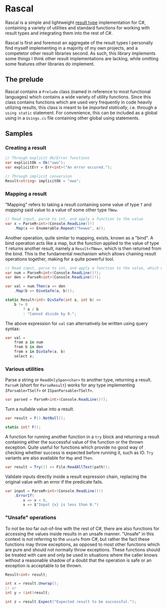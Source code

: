 # Rascal
Rascal is a simple and lightweight [result type](https://www.youtube.com/watch?v=srQt1NAHYC0&t=1018s) implementation for C#, containing a variety of utilities and standard functions for working with result types and integrating them into the rest of C#.

Rascal is first and foremost an aggregate of the result types I personally find myself implementing in a majority of my own projects, and a competetor other result libraries second. As such, this library implements some things I think other result implementations are lacking, while omitting some features other libraries do implement.

## The prelude

Rascal contains a `Prelude` class (named in reference to most functional languages) which contains a wide variety of utility functions. Since this class contains functions which are used very frequently in code heavily utilizing results, this class is meant to be *imported statically*, i.e. through a `using static` statement. For convenience, this can be included as a global using in a `Usings.cs` file containing other global using statements.

## Samples

### Creating a result
```cs
// Through explicit Ok/Error functions
var explicitOk = Ok("uwu");
var explicitErr = Err<int>("An error occured.");

// Through implicit conversion
Result<string> implicitOk = "owo";
```

### Mapping a result

"Mapping" refers to taking a result containing some value of type `T` and *mapping* said value to a value of some other type `TNew`.
```cs
// Read input, parse to int, and apply a function to the value
var x = ParseR<int>(Console.ReadLine()!)
    .Map(x => Enumerable.Repeat("hewwo", x));
```

Another operation, quite similar to mapping, exists, known as a "bind". A bind operation acts like a map, but the function applied to the value of type `T` returns another result, namely a `Result<TNew>`, which is then returned from the bind. This is the fundamental mechanism which allows chaining result operations together, making for a quite powerful tool.
```cs
// Read input, parse to int, and apply a function to the value, which may fail
var num = ParseR<int>(Console.ReadLine()!);
var den = ParseR<int>(Console.ReadLine()!);

var val = num.Then(a => den
    .Map(b => DiveSafe(a, b)));

static Result<int> DivSafe(int a, int b) =>
    b != 0
        ? a / b
        : "Cannot divide by 0.";
```

The above expression for `val` can alternatively be written using query syntax:
```cs
var val =
    from a in num
    from b in den
    from x in DivSafe(a, b)
    select x;
```

### Various utilities

Parse a string or `ReadOnlySpan<char>` to another type, returning a result. `ParseR` (short for `ParseResult`) works for any type implementing `IParsable<TSelf>` or `ISpanParsable<TSelf>`.
```cs
var parsed = ParseR<int>(Console.ReadLine()!);
```

Turn a nullable value into a result.
```cs
var result = F().NotNull();

static int? F();
```

A function for running another function in a `try` block and returning a result containing either the successful value of the function or the thrown exception. Quite useful for functions which provide no good way of checking whether success is expected before running it, such as IO. `Try` variants are also available for `Map` and `Then`.
```cs
var result = Try(() => File.ReadAllText(path));
```

Validate inputs directly inside a result expression chain, replacing the original value with an error if the predicate fails.
```cs
var input = ParseR<int>(Console.ReadLine()!)
    .ErrorIf(
        x => x < 0,
        x => $"Input {x} is less than 0.")
```

### "Unsafe" operations

To not be *too* far out-of-line with the rest of C#, there are also functions for accessing the values inside results in an unsafe manner. "Unsafe" in this context is not referring to the `unsafe` from C#, but rather the fact these functions may throw exceptions, as opposed to most other functions which are pure and should not normally throw exceptions. These functions should be treated with care and only be used in situations where the caller knows without a reasonable shadow of a doubt that the operation is safe or an exception is acceptable to be thrown.
```cs
Result<int> result;

int x = result.Unwrap();
// or
int y = (int)result;

int z = result.Expect("Expected result to be successful.");
```
